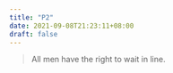 ```yaml
---
title: "P2"
date: 2021-09-08T21:23:11+08:00
draft: false
---
```


> All men have the right to wait in line.
